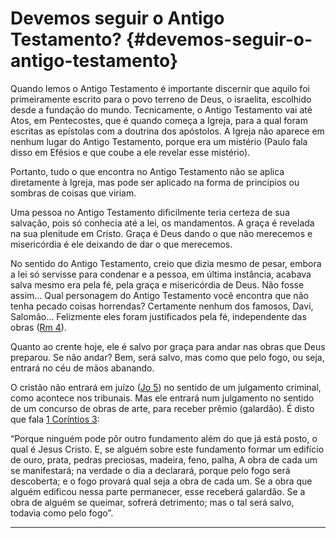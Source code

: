 # Devemos seguir o Antigo Testamento? {#devemos-seguir-o-antigo-testamento}

Quando lemos o Antigo Testamento é importante discernir que aquilo foi primeiramente escrito para o povo terreno de Deus, o israelita, escolhido desde a fundação do mundo. Tecnicamente, o Antigo Testamento vai até Atos, em Pentecostes, que é quando começa a Igreja, para a qual foram escritas as epístolas com a doutrina dos apóstolos. A Igreja não aparece em nenhum lugar do Antigo Testamento, porque era um mistério (Paulo fala disso em Efésios e que coube a ele revelar esse mistério).

Portanto, tudo o que encontra no Antigo Testamento não se aplica diretamente à Igreja, mas pode ser aplicado na forma de princípios ou sombras de coisas que viriam.

Uma pessoa no Antigo Testamento dificilmente teria certeza de sua salvação, pois só conhecia até a lei, os mandamentos. A graça é revelada na sua plenitude em Cristo. Graça é Deus dando o que não merecemos e misericórdia é ele deixando de dar o que merecemos.

No sentido do Antigo Testamento, creio que dizia mesmo de pesar, embora a lei só servisse para condenar e a pessoa, em última instância, acabava salva mesmo era pela fé, pela graça e misericórdia de Deus. Não fosse assim... Qual personagem do Antigo Testamento você encontra que não tenha pecado coisas horrendas? Certamente nenhum dos famosos, Davi, Salomão... Felizmente eles foram justificados pela fé, independente das obras ([Rm 4](http://bibliaonline.com.br/acf/rm/4)).

Quanto ao crente hoje, ele é salvo por graça para andar nas obras que Deus preparou. Se não andar? Bem, será salvo, mas como que pelo fogo, ou seja, entrará no céu de mãos abanando.

O cristão não entrará em juízo ([Jo 5](http://bibliaonline.com.br/acf/jo/5)) no sentido de um julgamento criminal, como acontece nos tribunais. Mas ele entrará num julgamento no sentido de um concurso de obras de arte, para receber prêmio (galardão). É disto que fala [1 Coríntios 3](http://bibliaonline.com.br/acf/1co/3):

“Porque ninguém pode pôr outro fundamento além do que já está posto, o qual é Jesus Cristo. E, se alguém sobre este fundamento formar um edifício de ouro, prata, pedras preciosas, madeira, feno, palha, A obra de cada um se manifestará; na verdade o dia a declarará, porque pelo fogo será descoberta; e o fogo provará qual seja a obra de cada um. Se a obra que alguém edificou nessa parte permanecer, esse receberá galardão. Se a obra de alguém se queimar, sofrerá detrimento; mas o tal será salvo, todavia como pelo fogo”.

*****